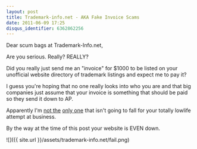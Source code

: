 ```yaml
---
layout: post
title: Trademark-info.net - AKA Fake Invoice Scams
date: 2011-06-09 17:25
disqus_identifier: 6362862256
---
```


Dear scum bags at Trademark-Info.net,

Are you serious. Really? REALLY?

Did you really just send me an "invoice" for $1000 to be listed on your unofficial website directory of trademark listings and expect me to pay it?

I guess you're hoping that no one really looks into who you are and that big companies just assume that your invoice is something that should be paid so they send it down to AP.

Apparently I'm [not the](http://www.inta.org/TrademarkBasics/FactSheets/Pages/UnsolicitedOffersUS.aspx) [only one](http://www.thelogofactory.com/logo_blog/index.php/trademark-infonet/) that isn't going to fall for your totally lowlife attempt at business.

By the way at the time of this post your website is EVEN down.

![]({{ site.url }}/assets/trademark-info.net/fail.png)
